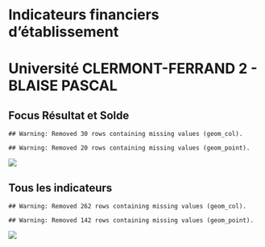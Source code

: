 Indicateurs financiers d’établissement
================

# Université CLERMONT-FERRAND 2 - BLAISE PASCAL

## Focus Résultat et Solde

    ## Warning: Removed 30 rows containing missing values (geom_col).

    ## Warning: Removed 20 rows containing missing values (geom_point).

![](université_clermont_ferrand_2___blaise_pascal_files/figure-gfm/etab.focus-1.png)<!-- -->

## Tous les indicateurs

    ## Warning: Removed 262 rows containing missing values (geom_col).

    ## Warning: Removed 142 rows containing missing values (geom_point).

![](université_clermont_ferrand_2___blaise_pascal_files/figure-gfm/etab-1.png)<!-- -->
